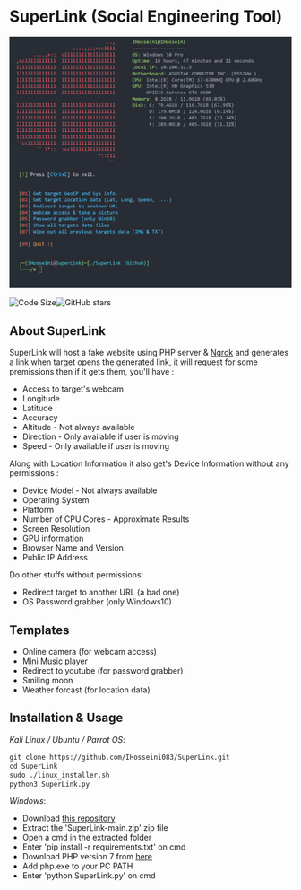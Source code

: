 # SuperLink (Social Engineering Tool)

![SuperLink_V1.0](https://github.com/IHosseini083/SuperLink/blob/main/ss/ss1.png "SuperLink version 1.0")

![Code Size](https://img.shields.io/github/languages/code-size/IHosseini083/SuperLink)![GitHub stars](https://img.shields.io/github/stars/IHosseini083/SuperLink)

## About SuperLink

SuperLink will host a fake website using PHP server & [Ngrok](https://ngrok.com)
and generates a link when target opens the generated link, it will
request for some premissions then if it gets them, you'll have :

- Access to target's webcam
- Longitude
- Latitude
- Accuracy
- Altitude - Not always available
- Direction - Only available if user is moving
- Speed - Only available if user is moving

Along with Location Information it also get's Device Information without any permissions :

- Device Model - Not always available
- Operating System
- Platform
- Number of CPU Cores - Approximate Results
- Screen Resolution
- GPU information
- Browser Name and Version
- Public IP Address

Do other stuffs without permissions:

- Redirect target to another URL (a bad one)
- OS Password grabber (only Windows10)

## Templates

- Online camera (for webcam access)
- Mini Music player
- Redirect to youtube (for password grabber)
- Smiling moon
- Weather forcast (for location data)

## Installation & Usage

_Kali Linux / Ubuntu / Parrot OS_:

```
git clone https://github.com/IHosseini083/SuperLink.git
cd SuperLink
sudo ./linux_installer.sh
python3 SuperLink.py
```

_Windows_:

- Download [this repository](https://github.com/IHosseini083/SuperLink/archive/refs/heads/main.zip)
- Extract the 'SuperLink-main.zip' zip file
- Open a cmd in the extracted folder
- Enter 'pip install -r requirements.txt' on cmd
- Download PHP version 7 from [here](https://windows.php.net/download#php-7.4)
- Add php.exe to your PC PATH
- Enter 'python SuperLink.py' on cmd
